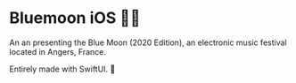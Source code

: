# Bluemoon iOS 🕺🏻

An an presenting the Blue Moon (2020 Edition), an electronic music festival located in Angers, France. 

Entirely made with SwiftUI. 💙
